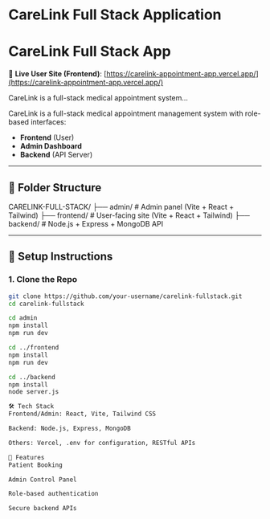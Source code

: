# CareLink Full Stack Application
# CareLink Full Stack App

🔗 **Live User Site (Frontend)**: [https://carelink-appointment-app.vercel.app/](https://carelink-appointment-app.vercel.app/)

CareLink is a full-stack medical appointment system...

CareLink is a full-stack medical appointment management system with role-based interfaces:

- **Frontend** (User)
- **Admin Dashboard**
- **Backend** (API Server)

---

## 📁 Folder Structure

CARELINK-FULL-STACK/
├── admin/ # Admin panel (Vite + React + Tailwind)
├── frontend/ # User-facing site (Vite + React + Tailwind)
├── backend/ # Node.js + Express + MongoDB API


---

## 🚀 Setup Instructions

### 1. Clone the Repo

```bash
git clone https://github.com/your-username/carelink-fullstack.git
cd carelink-fullstack

cd admin
npm install
npm run dev

cd ../frontend
npm install
npm run dev

cd ../backend
npm install
node server.js

🛠 Tech Stack
Frontend/Admin: React, Vite, Tailwind CSS

Backend: Node.js, Express, MongoDB

Others: Vercel, .env for configuration, RESTful APIs

📌 Features
Patient Booking

Admin Control Panel

Role-based authentication

Secure backend APIs

